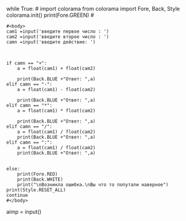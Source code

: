 while True:
	#<head>
	import colorama
	from colorama import Fore, Back, Style
	colorama.init()
	print(Fore.GREEN)
	#</head>




	#<body>
	cam1 =input('введите первое число : ')
	cam2 =input('введите второе число : ')
	camn =input('введите действие: ')



	if camn == "+":
		a = float(cam1) + float(cam2)

		print(Back.BLUE +"Ответ: ",a)
	elif camn == "-":
		a = float(cam1) - float(cam2)

		print(Back.BLUE +"Ответ: ",a)
	elif camn == "*":
		a = float(cam1) * float(cam2)

		print(Back.BLUE +"Ответ: ",a)
	elif camn == "/":
		a = float(cam1) / float(cam2)
		print(Back.BLUE +"Ответ: ",a) 
	elif camn == ":":
		a = float(cam1) / float(cam2)
		print(Back.BLUE +"Ответ: ",a) 


	else:
		print(Fore.RED)
		print(Back.WHITE)
		print("\nВозникла ошибка.\nВы что то попутали наверное")
	print(Style.RESET_ALL)
	continue
	#</body>



aimp = input()
